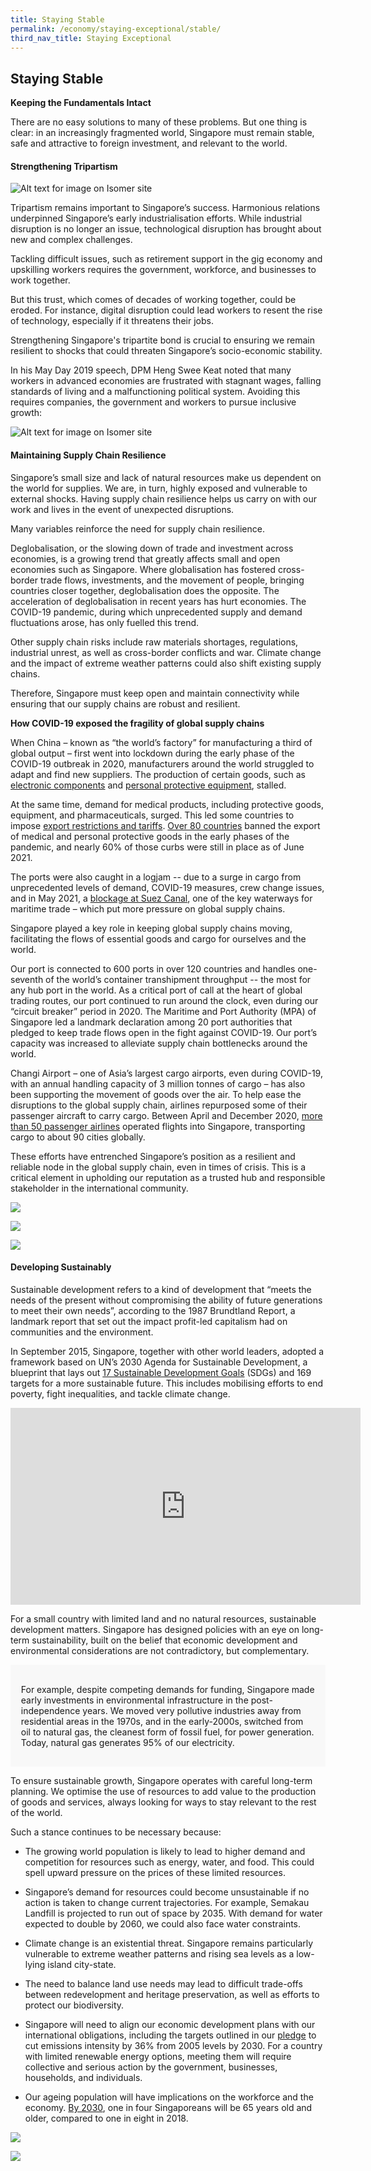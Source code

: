 ```yaml
---
title: Staying Stable
permalink: /economy/staying-exceptional/stable/
third_nav_title: Staying Exceptional
---
```

## Staying Stable

**Keeping the Fundamentals Intact**

There are no easy solutions to many of these problems. But one thing is clear: in an increasingly fragmented world, Singapore must remain stable, safe and attractive to foreign investment, and relevant to the world.

#### Strengthening Tripartism
![Alt text for image on Isomer site](/images/economy/staying-exceptional/59684637_2694277900614158_2205422520599838720_n.png)

Tripartism remains important to Singapore’s success. Harmonious relations underpinned Singapore’s early industrialisation efforts. While industrial disruption is no longer an issue, technological disruption has brought about new and complex challenges.

Tackling difficult issues, such as retirement support in the gig economy and upskilling workers requires the government, workforce, and businesses to work together.

But this trust, which comes of decades of working together, could be eroded. For instance, digital disruption could lead workers to resent the rise of technology, especially if it threatens their jobs. 

Strengthening Singapore's tripartite bond is crucial to ensuring we remain resilient to shocks that could threaten Singapore’s socio-economic stability.

In his May Day 2019 speech, DPM Heng Swee Keat noted that many workers in advanced economies are frustrated with stagnant wages, falling standards of living and a malfunctioning political system. Avoiding this requires companies, the government and workers to pursue inclusive growth:

![Alt text for image on Isomer site](/images/economy/staying-exceptional/screenshot%202020-1-2.png)

#### Maintaining Supply Chain Resilience 

Singapore’s small size and lack of natural resources make us dependent on the world for supplies. We are, in turn, highly exposed and vulnerable to external shocks. Having supply chain resilience helps us carry on with our work and lives in the event of unexpected disruptions.

Many variables reinforce the need for supply chain resilience.&nbsp;

Deglobalisation, or the slowing down of trade and investment across economies, is a growing trend that greatly affects small and open economies such as Singapore. Where globalisation has fostered cross-border trade flows, investments, and the movement of people, bringing countries closer together, deglobalisation does the opposite. The acceleration of deglobalisation in recent years has hurt economies. The COVID-19 pandemic, during which unprecedented supply and demand fluctuations arose, has only fuelled this trend.

Other supply chain risks include raw materials shortages, regulations, industrial unrest, as well as cross-border conflicts and war. Climate change and the impact of extreme weather patterns could also shift existing supply chains.

Therefore, Singapore must keep open and maintain connectivity while ensuring that our supply chains are robust and resilient.

**How COVID-19 exposed the fragility of global supply chains** 

When China – known as “the world’s factory” for manufacturing a third of global output – first went into lockdown during the early phase of the COVID-19 outbreak in 2020, manufacturers around the world struggled to adapt and find new suppliers. The production of certain goods, such as [electronic components](https://www.npr.org/2020/02/14/806155636/coronavirus-is-shuttering-chinese-factories-and-affecting-global-manufacturing) and [personal protective equipment](https://www.who.int/news/item/03-03-2020-shortage-of-personal-protective-equipment-endangering-health-workers-worldwide), stalled.&nbsp;

At the same time, demand for medical products, including protective goods, equipment, and pharmaceuticals, surged. This led some countries to impose [export restrictions and tariffs](https://www.imf.org/en/Topics/imf-and-covid19/Policy-Responses-to-COVID-19). [Over 80 countries](https://unctad.org/news/export-restrictions-do-not-help-fight-covid-19) banned the export of medical and personal protective goods in the early phases of the pandemic, and nearly 60% of those curbs were still in place as of June 2021.

The ports were also caught in a logjam -- due to a surge in cargo from unprecedented levels of demand, COVID-19 measures, crew change issues, and in May 2021, a [blockage at Suez Canal](https://asia.nikkei.com/Business/Markets/Ever-Given-s-Suez-Canal-blockage-still-disrupting-global-shipping), one of the key waterways for maritime trade – which put more pressure on global supply chains.&nbsp;

Singapore played a key role in keeping global supply chains moving, facilitating the flows of essential goods and cargo for ourselves and the world.&nbsp;

Our port is connected to 600 ports in over 120 countries and handles one-seventh of the world’s container transhipment throughput -- the most for any hub port in the world. As a critical port of call at the heart of global trading routes, our port continued to run around the clock, even during our “circuit breaker” period in 2020. The Maritime and Port Authority (MPA) of Singapore led a landmark declaration among 20 port authorities that pledged to keep trade flows open in the fight against COVID-19. Our port’s capacity was increased to alleviate supply chain bottlenecks around the world.&nbsp;

Changi Airport – one of Asia’s largest cargo airports, even during COVID-19, with an annual handling capacity of 3 million tonnes of cargo – has also been supporting the movement of goods over the air. To help ease the disruptions to the global supply chain, airlines repurposed some of their passenger aircraft to carry cargo. Between April and December 2020, [more than 50 passenger airlines](https://www.changiairport.com/corporate/media-centre/changijourneys/faces-of-changi/CargoInterview.html) operated flights into Singapore, transporting cargo to about 90 cities globally.

These efforts have entrenched Singapore’s position as a resilient and reliable node in the global supply chain, even in times of crisis. This is a critical element in upholding our reputation as a trusted hub and responsible stakeholder in the international community.

![](/images/pm%20lee%20at%20ndr%202022_global%20city.png)

[![](/images/ss%20chain.gif)](/economy/case-studies/strategies-for-ss-chain-resilience/)

[![](/images/food.gif)](/economy/Case-Studies/SG-food-challenge/)

#### Developing Sustainably

Sustainable development refers to a kind of development that “meets the needs of the present without compromising the ability of future generations to meet their own needs”, according to the 1987 Brundtland Report, a landmark report that set out the impact profit-led capitalism had on communities and the environment.

  
In September 2015, Singapore, together with other world leaders, adopted a framework based on UN’s 2030 Agenda for Sustainable Development, a blueprint that lays out [17 Sustainable Development Goals](https://sdgs.un.org/goals) (SDGs) and 169 targets for a more sustainable future. This includes mobilising efforts to end poverty, fight inequalities, and tackle climate change.

<iframe width="560" height="315" src="https://www.youtube.com/embed/0XTBYMfZyrM" title="YouTube video player" frameborder="0" allow="accelerometer; autoplay; clipboard-write; encrypted-media; gyroscope; picture-in-picture" allowfullscreen=""></iframe>

For a small country with limited land and no natural resources, sustainable development matters. Singapore has designed policies with an eye on long-term sustainability, built on the belief that economic development and environmental considerations are not contradictory, but complementary.&nbsp;

<div style="border:0px solid #0505f8;background-color:#f8f8f8;padding:1.2em;">
<p>For example, despite competing demands for funding, Singapore made early investments in environmental infrastructure in the post-independence years. We moved very pollutive industries&nbsp;away from residential areas in the 1970s, and in the early-2000s, switched from oil to natural gas, the cleanest form of fossil fuel, for power generation. Today, natural gas generates 95% of our electricity.  </p></div>
 
To ensure sustainable growth, Singapore operates with careful long-term planning. We optimise the use of resources to add value to the production of goods and services, always looking for ways to stay relevant to the rest of the world.&nbsp;

Such a stance continues to be necessary because:

* The growing world population is likely to lead to higher demand and competition for resources such as energy, water, and food. This could spell upward pressure on the prices of these limited resources.&nbsp;

*   Singapore’s demand for resources could become unsustainable if no action is taken to change current trajectories. For example, Semakau Landfill is projected to run out of space by 2035. With demand for water expected to double by 2060, we could also face water constraints.&nbsp;

*   Climate change is an existential threat. Singapore remains particularly vulnerable to extreme weather patterns and rising sea levels as a low-lying island city-state.

*   The need to balance land use needs may lead to difficult trade-offs between redevelopment and heritage preservation, as well as efforts to protect our biodiversity.&nbsp;
    
*   Singapore will need to align our economic development plans with our international obligations, including the targets outlined in our [pledge](https://www.nccs.gov.sg/docs/default-source/publications/take-action-today-for-a-carbon-efficient-singapore.pdf) to cut emissions intensity by 36% from 2005 levels by 2030. For a country with limited renewable energy options, meeting them will require collective and serious action by the government, businesses, households, and individuals.&nbsp;
  
* Our ageing population will have implications on the workforce and the economy. [By 2030](https://www.todayonline.com/singapore/elderly-make-almost-half-spore-population-2050-united-nations), one in four Singaporeans will be 65 years old and older, compared to one in eight in 2018.

[![](/images/labour%20policies.gif)](/economy/Case-Studies/Sustainable-Inclusive-Labour-Policies/)

[![](/images/green.gif)](/economy/case-studies/growing-sg-green-economy/)